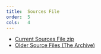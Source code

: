 ```yaml
---
title:  Sources File
order:  5
cols:   4
---
```

- <a href="http://ftp.squeak.org/4.5/SqueakV41.sources.zip" target="_blank">Current Sources File zip</a>
- <a href="http://ftp.squeak.org/" target="_blank">Older Source Files (The Archive)</a>